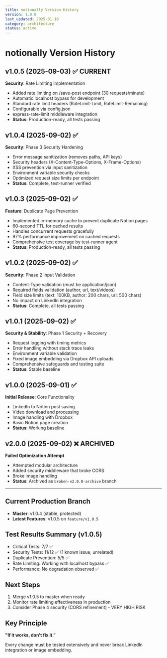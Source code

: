 ```yaml
---
title: notionally Version History
version: 1.0.0
last_updated: 2025-01-10
category: architecture
status: active
---
```


# notionally Version History

## v1.0.5 (2025-09-03) ✅ CURRENT
**Security**: Rate Limiting Implementation
- Added rate limiting on /save-post endpoint (30 requests/minute)
- Automatic localhost bypass for development
- Standard rate limit headers (RateLimit-Limit, RateLimit-Remaining)
- Configurable via config.json
- express-rate-limit middleware integration
- **Status**: Production-ready, all tests passing

## v1.0.4 (2025-09-02) ✅
**Security**: Phase 3 Security Hardening
- Error message sanitization (removes paths, API keys)
- Security headers (X-Content-Type-Options, X-Frame-Options)
- XSS prevention via input sanitization
- Environment variable security checks
- Optimized request size limits per endpoint
- **Status**: Complete, test-runner verified

## v1.0.3 (2025-09-02) ✅
**Feature**: Duplicate Page Prevention
- Implemented in-memory cache to prevent duplicate Notion pages
- 60-second TTL for cached results
- Handles concurrent requests gracefully
- 97% performance improvement on cached requests
- Comprehensive test coverage by test-runner agent
- **Status**: Production-ready, all tests passing

## v1.0.2 (2025-09-02) ✅
**Security**: Phase 2 Input Validation
- Content-Type validation (must be application/json)
- Required fields validation (author, url, text/videos)
- Field size limits (text: 100KB, author: 200 chars, url: 500 chars)
- No impact on LinkedIn integration
- **Status**: Complete, all tests passing

## v1.0.1 (2025-09-02) ✅
**Security & Stability**: Phase 1 Security + Recovery
- Request logging with timing metrics
- Error handling without stack trace leaks
- Environment variable validation
- Fixed image embedding via Dropbox API uploads
- Comprehensive safeguards and testing suite
- **Status**: Stable baseline

## v1.0.0 (2025-09-01) ✅
**Initial Release**: Core Functionality
- LinkedIn to Notion post saving
- Video download and processing
- Image handling with Dropbox
- Basic Notion page creation
- **Status**: Working baseline

## v2.0.0 (2025-09-02) ❌ ARCHIVED
**Failed Optimization Attempt**
- Attempted modular architecture
- Added security middleware that broke CORS
- Broke image handling
- **Status**: Archived as `broken-v2.0.0-archive` branch

---

## Current Production Branch
- **Master**: v1.0.4 (stable, protected)
- **Latest Features**: v1.0.5 on `feature/v1.0.5`

## Test Results Summary (v1.0.5)
- Critical Tests: 7/7 ✅
- Security Tests: 11/12 ✅ (1 known issue, unrelated)
- Duplicate Prevention: 5/5 ✅
- Rate Limiting: Working with localhost bypass ✅
- Performance: No degradation observed ✅

## Next Steps
1. Merge v1.0.5 to master when ready
2. Monitor rate limiting effectiveness in production
3. Consider Phase 4 security (CORS refinement) - VERY HIGH RISK

## Key Principle
**"If it works, don't fix it."**

Every change must be tested extensively and never break LinkedIn integration or image embedding.